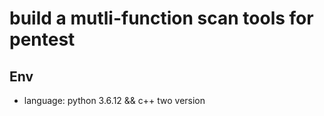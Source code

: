 # build a mutli-function scan tools for pentest
## Env
+ language: python 3.6.12   &&  c++     two version